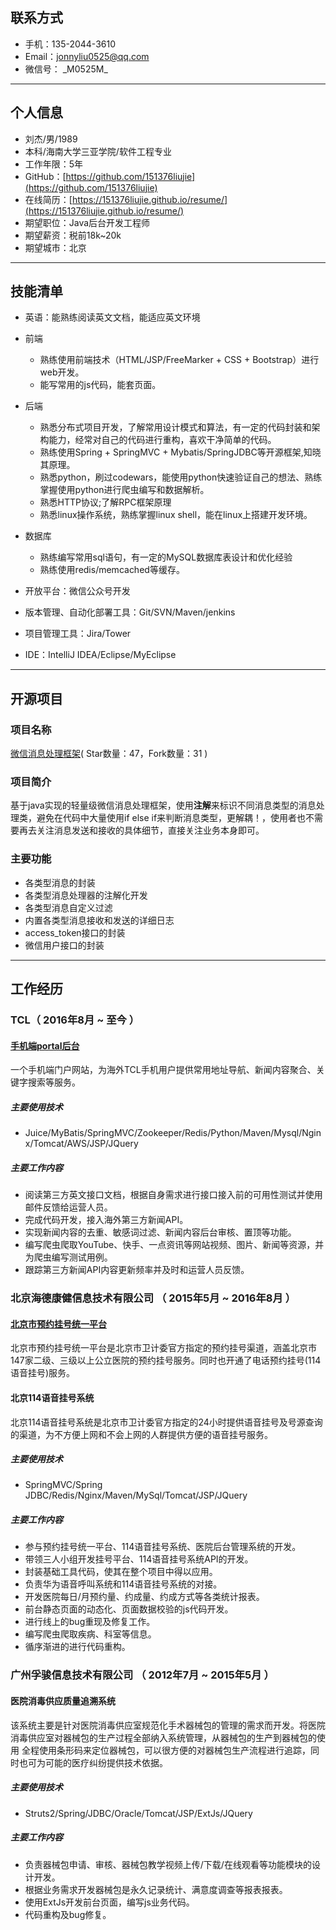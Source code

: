 ## 联系方式

- 手机：135-2044-3610
- Email：jonnyliu0525@qq.com
- 微信号： \_M0525M_

---
## 个人信息

 - 刘杰/男/1989 
 - 本科/海南大学三亚学院/软件工程专业 
 - 工作年限：5年 
 - GitHub：[https://github.com/151376liujie](https://github.com/151376liujie)
 - 在线简历：[https://151376liujie.github.io/resume/](https://151376liujie.github.io/resume/)
 - 期望职位：Java后台开发工程师
 - 期望薪资：税前18k~20k
 - 期望城市：北京

 ---
## 技能清单

- 英语：能熟练阅读英文文档，能适应英文环境
- 前端
    - 熟练使用前端技术（HTML/JSP/FreeMarker + CSS + Bootstrap）进行web开发。
    - 能写常用的js代码，能套页面。
- 后端
    - 熟悉分布式项目开发，了解常用设计模式和算法，有一定的代码封装和架构能力，经常对自己的代码进行重构，喜欢干净简单的代码。
    - 熟练使用Spring + SpringMVC + Mybatis/SpringJDBC等开源框架,知晓其原理。
    - 熟悉python，刷过codewars，能使用python快速验证自己的想法、熟练掌握使用python进行爬虫编写和数据解析。
    - 熟悉HTTP协议;了解RPC框架原理
    - 熟悉linux操作系统，熟练掌握linux shell，能在linux上搭建开发环境。
- 数据库
    - 熟练编写常用sql语句，有一定的MySQL数据库表设计和优化经验
    - 熟练使用redis/memcached等缓存。

- 开放平台：微信公众号开发
- 版本管理、自动化部署工具：Git/SVN/Maven/jenkins
- 项目管理工具：Jira/Tower
- IDE：IntelliJ IDEA/Eclipse/MyEclipse
 
---
## 开源项目

### 项目名称 
[微信消息处理框架](https://github.com/151376liujie/wechat-core)( Star数量：47，Fork数量：31 )

### 项目简介 
基于java实现的轻量级微信消息处理框架，使用**注解**来标识不同消息类型的消息处理类，避免在代码中大量使用if else if来判断消息类型，更解耦！，使用者也不需要再去关注消息发送和接收的具体细节，直接关注业务本身即可。

### 主要功能 
- 各类型消息的封装 
- 各类型消息处理器的注解化开发 
- 各类型消息自定义过滤 
- 内置各类型消息接收和发送的详细日志 
- access_token接口的封装 
- 微信用户接口的封装 

--- 
## 工作经历 

### TCL（ 2016年8月 ~ 至今 ）

#### [手机端portal后台](http://portal.fly2tech.com/#!/) 

一个手机端门户网站，为海外TCL手机用户提供常用地址导航、新闻内容聚合、关键字搜索等服务。

##### 主要使用技术

- Juice/MyBatis/SpringMVC/Zookeeper/Redis/Python/Maven/Mysql/Nginx/Tomcat/AWS/JSP/JQuery

##### 主要工作内容 

- 阅读第三方英文接口文档，根据自身需求进行接口接入前的可用性测试并使用邮件反馈给运营人员。
- 完成代码开发，接入海外第三方新闻API。
- 实现新闻内容的去重、敏感词过滤、新闻内容后台审核、置顶等功能。
- 编写爬虫爬取YouTube、快手、一点资讯等网站视频、图片、新闻等资源，并为爬虫编写测试用例。
- 跟踪第三方新闻API内容更新频率并及时和运营人员反馈。

### 北京海德康健信息技术有限公司 （ 2015年5月 ~ 2016年8月 ）

#### [北京市预约挂号统一平台](http://www.bjguahao.gov.cn) 

北京市预约挂号统一平台是北京市卫计委官方指定的预约挂号渠道，涵盖北京市147家二级、三级以上公立医院的预约挂号服务。同时也开通了电话预约挂号(114语音挂号)服务。

#### 北京114语音挂号系统 

北京114语音挂号系统是北京市卫计委官方指定的24小时提供语音挂号及号源查询的渠道，为不方便上网和不会上网的人群提供方便的语音挂号服务。

##### 主要使用技术

- SpringMVC/Spring JDBC/Redis/Nginx/Maven/MySql/Tomcat/JSP/JQuery

##### 主要工作内容 

- 参与预约挂号统一平台、114语音挂号系统、医院后台管理系统的开发。
- 带领三人小组开发挂号平台、114语音挂号系统API的开发。
- 封装基础工具代码，使其在整个项目中得以应用。
- 负责华为语音呼叫系统和114语音挂号系统的对接。
- 开发医院每日/月预约量、约成量、约成方式等各类统计报表。
- 前台静态页面的动态化、页面数据校验的js代码开发。
- 进行线上的bug重现及修复工作。
- 编写爬虫爬取疾病、科室等信息。
- 循序渐进的进行代码重构。

### 广州孚骏信息技术有限公司 （  2012年7月 ~ 2015年5月 ）

#### 医院消毒供应质量追溯系统

该系统主要是针对医院消毒供应室规范化手术器械包的管理的需求而开发。将医院消毒供应室对器械包的生产过程全部纳入系统管理，从器械包的生产到器械包的使用
全程使用条形码来定位器械包，可以很方便的对器械包生产流程进行追踪，同时也可为可能的医疗纠纷提供技术依据。

##### 主要使用技术

- Struts2/Spring/JDBC/Oracle/Tomcat/JSP/ExtJs/JQuery

##### 主要工作内容 

- 负责器械包申请、审核、器械包教学视频上传/下载/在线观看等功能模块的设计开发。
- 根据业务需求开发器械包是永久记录统计、满意度调查等报表报表。
- 使用ExtJs开发前台页面，编写js业务代码。
- 代码重构及bug修复。


